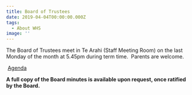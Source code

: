 ```yaml
---
title: Board of Trustees
date: 2019-04-04T00:00:00.000Z
tags:
  - About WHS
image: ''
---
```


The Board of Trustees meet in Te Arahi (Staff Meeting Room) on the last Monday of the month at 5.45pm during term time.  Parents are welcome.

 [Agenda  
](http://c1940652.r52.cf0.rackcdn.com/5ba98e4cff2a7c1309000014/Website-Agenda.pdf)

**A full copy of the Board minutes is available upon request, once ratified by the Board.**
